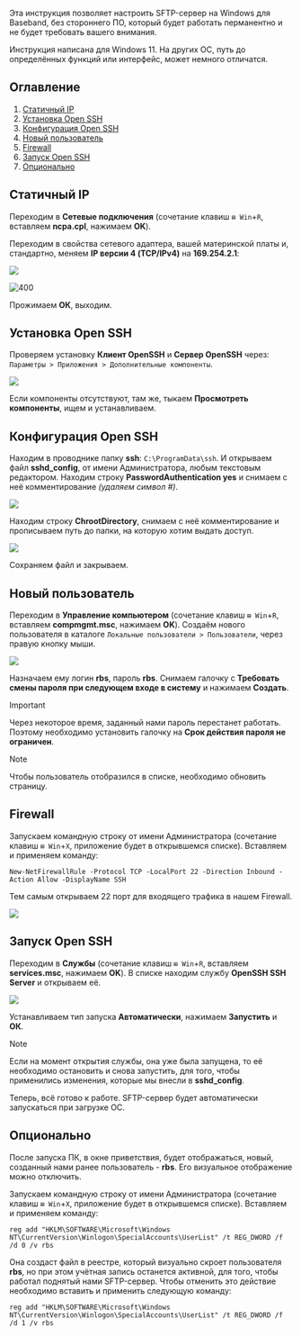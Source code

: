Эта инструкция позволяет настроить SFTP-сервер на Windows для Baseband, без стороннего ПО, который будет работать перманентно и не будет требовать вашего внимания.

Инструкция написана для Windows 11. На других ОС, путь до определённых функций или интерфейс, может немного отличатся.

## Оглавление
1. [Cтатичный IP](#cтатичный-ip)
2. [Установка Open SSH](#установка-open-ssh)
3. [Конфигурация Open SSH](#конфигурация-open-ssh)
4. [Новый пользователь](#новый-пользователь)
5. [Firewall](#firewall)
6. [Запуск Open SSH](#запуск-open-ssh)
7. [Опционально](#опционально)

## Cтатичный IP
Переходим в __Сетевые подключения__ (сочетание клавиш `⊞ Win`+`R`, вставляем __ncpa.cpl__, нажимаем __OK__).

Переходим в свойства сетевого адаптера, вашей материнской платы и, стандартно, меняем __IP версии 4 (TCP/IPv4)__ на __169.254.2.1__:

![](0_ipv4.png)

![400](1_ipv4.png)

Прожимаем __ОК__, выходим.

## Установка Open SSH
Проверяем установку __Клиент OpenSSH__ и __Сервер OpenSSH__ через: `Параметры > Приложения > Дополнительные компоненты`.

![](2_app.png)

Если компоненты отсутствуют, там же, тыкаем __Просмотреть компоненты__, ищем и устанавливаем.

## Конфигурация Open SSH
Находим в проводнике папку __ssh__: `C:\ProgramData\ssh`. И открываем файл __sshd_config__, от имени Администратора, любым текстовым редактором.
Находим строку __PasswordAuthentication yes__ и снимаем с неё комментирование _(удаляем символ #)_.

![](3_sshd.png)

Находим строку __ChrootDirectory__, снимаем с неё комментирование и прописываем путь до папки, на которую хотим выдать доступ.

![](4_sshd.png)

Сохраняем файл и закрываем.

## Новый пользователь
Переходим в __Управление компьютером__ (сочетание клавиш `⊞ Win`+`R`, вставляем __compmgmt.msc__, нажимаем __OK__).
Создаём нового пользователя в каталоге `Локальные пользователи > Пользователи`, через правую кнопку мыши.

![](5_user.png)

Назначаем ему логин __rbs__, пароль __rbs__. Снимаем галочку с __Требовать смены пароля при следующем входе в систему__ и нажимаем __Создать__.
> [!IMPORTANT]
Через некоторое время, заданный нами пароль перестанет работать. Поэтому необходимо установить галочку на __Срок действия пароля не ограничен__.

> [!NOTE]
> Чтобы пользователь отобразился в списке, необходимо обновить страницу.

## Firewall
Запускаем командную строку от имени Администратора (сочетание клавиш `⊞ Win`+`X`, приложение будет в открывшемся списке).
Вставляем и применяем команду: 
```
New-NetFirewallRule -Protocol TCP -LocalPort 22 -Direction Inbound -Action Allow -DisplayName SSH
``` 
Тем самым открываем 22 порт для входящего трафика в нашем Firewall. 

![](6_fire.png)

## Запуск Open SSH
Переходим в __Службы__ (сочетание клавиш `⊞ Win`+`R`, вставляем __services.msc__, нажимаем __OK__).
В списке находим службу __OpenSSH SSH Server__ и открываем её.

![](7_serv.png)

Устанавливаем тип запуска __Автоматически__, нажимаем __Запустить__ и __ОК__.
> [!NOTE]
> Если на момент открытия службы, она уже была запущена, то её необходимо остановить и снова запустить, для того, чтобы применились изменения, которые мы внесли в __sshd_config__.

Теперь, всё готово к работе. SFTP-сервер будет автоматически запускаться при загрузке ОС.

## Опционально
После запуска ПК, в окне приветствия, будет отображаться, новый, созданный нами ранее пользователь - __rbs__. Его визуальное отображение можно отключить.

Запускаем командную строку от имени Администратора (сочетание клавиш `⊞ Win`+`X`, приложение будет в открывшемся списке).
Вставляем и применяем команду: 
```
reg add "HKLM\SOFTWARE\Microsoft\Windows NT\CurrentVersion\Winlogon\SpecialAccounts\UserList" /t REG_DWORD /f /d 0 /v rbs
```
Она создаст файл в реестре, который визуально скроет пользователя __rbs__, но при этом учётная запись останется активной, для того, чтобы работал поднятый нами SFTP-сервер.
Чтобы отменить это действие необходимо вставить и применить следующую команду:
```
reg add "HKLM\SOFTWARE\Microsoft\Windows NT\CurrentVersion\Winlogon\SpecialAccounts\UserList" /t REG_DWORD /f /d 1 /v rbs
```
